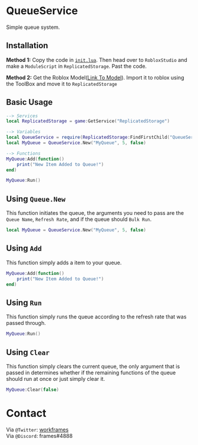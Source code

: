 # QueueService
Simple queue system.

## Installation
**Method 1:** Copy the code in [`init.lua`](/init.lua). Then head over to `RobloxStudio` and make a `ModuleScript` in `ReplicatedStorage`. Past the code.

**Method 2:** Get the Roblox Model([Link To Model](https://www.roblox.com/library/8229899380/QueueService)). Import it to roblox using the ToolBox and move it to `ReplicatedStorage`


## Basic Usage
```lua
--> Services
local ReplicatedStorage = game:GetService("ReplicatedStorage")

--> Variables
local QueueService = require(ReplicatedStorage:FindFirstChild("QueueService"))
local MyQueue = QueueService.New("MyQueue", 5, false)

--> Functions
MyQueue:Add(function()
	print("New Item Added to Queue!")
end)

MyQueue:Run()
```
## Using `Queue.New`
This function initiates the queue, the arguments you need to pass are the `Queue Name`, `Refresh Rate`, and if the queue should `Bulk Run`.
```lua
local MyQueue = QueueService.New("MyQueue", 5, false)
```

## Using `Add`
This function simply adds a item to your queue.
```lua
MyQueue:Add(function()
	print("New Item Added to Queue!")
end)
```

## Using `Run`
This function simply runs the queue according to the refresh rate that was passed through.
```lua
MyQueue:Run()
```

## Using `Clear`
This function simply clears the current queue, the only argument that is passed in determines whether if the remaining functions of the queue should run at once or just simply clear it.
```lua
MyQueue:Clear(false)
```

# Contact
Via `@Twitter`: [workframes](https://twitter.com/workframes) <br />
Via `@Discord`: frames#4888
